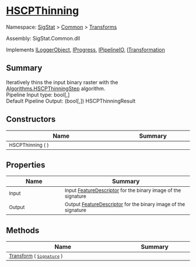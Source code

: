 # [HSCPThinning](./HSCPThinning.md)

Namespace: [SigStat]() > [Common](./../README.md) > [Transforms](./README.md)

Assembly: SigStat.Common.dll

Implements [ILoggerObject](./../ILoggerObject.md), [IProgress](./../Helpers/IProgress.md), [IPipelineIO](./../Pipeline/IPipelineIO.md), [ITransformation](./../ITransformation.md)

## Summary
Iteratively thins the input binary raster with the [Algorithms.HSCPThinningStep](https://github.com/hargitomi97/sigstat/blob/master/docs/md/SigStat/Common/Algorithms/HSCPThinningStep.md) algorithm.  <br>Pipeline Input type: bool[,]<br>Default Pipeline Output: (bool[,]) HSCPThinningResult

## Constructors

| Name | Summary | 
| --- | --- | 
| <sub>HSCPThinning (  )</sub><img width=200 unselectable="on"/>  | <sub></sub><img width=200 unselectable="on"/>  | <br>


## Properties

| Name | Summary | 
| --- | --- | 
| <sub>Input</sub><img width=200 unselectable="on"/>  | <sub>Input [FeatureDescriptor](https://github.com/hargitomi97/sigstat/blob/master/docs/md/SigStat/Common/FeatureDescriptor.md) for the binary image of the signature</sub><img width=200 unselectable="on"/>  | <br>
| <sub>Output</sub><img width=200 unselectable="on"/>  | <sub>Output [FeatureDescriptor](https://github.com/hargitomi97/sigstat/blob/master/docs/md/SigStat/Common/FeatureDescriptor.md) for the binary image of the signature</sub><img width=200 unselectable="on"/>  | <br>


## Methods

| Name | Summary | 
| --- | --- | 
| <sub>[Transform](./Methods/HSCPThinning-100663662.md) ( [`Signature`](./../Signature.md) )</sub><img width=200 unselectable="on"/>  | <sub></sub><img width=200 unselectable="on"/>  | <br>


